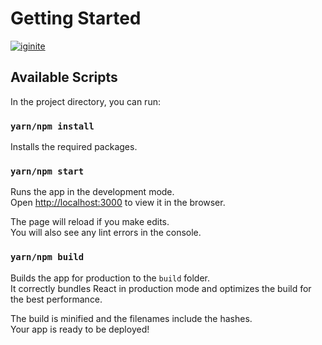 # Getting Started

<a href="https://ibb.co/5xrgZ6n"><img src="https://i.ibb.co/Csb3LzM/iginite.png" alt="iginite" border="0"></a>

## Available Scripts

In the project directory, you can run:

### `yarn/npm install`

Installs the required packages.

### `yarn/npm start`

Runs the app in the development mode.\
Open [http://localhost:3000](http://localhost:3000) to view it in the browser.

The page will reload if you make edits.\
You will also see any lint errors in the console.

### `yarn/npm build`

Builds the app for production to the `build` folder.\
It correctly bundles React in production mode and optimizes the build for the best performance.

The build is minified and the filenames include the hashes.\
Your app is ready to be deployed!
